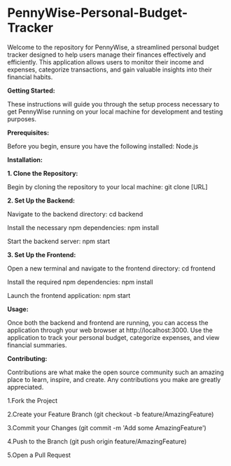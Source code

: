 # PennyWise-Personal-Budget-Tracker

Welcome to the repository for PennyWise, a streamlined personal budget tracker designed to help users manage their finances effectively and efficiently. This application allows users to monitor their income and expenses, categorize transactions, and gain valuable insights into their financial habits.

**Getting Started:**

These instructions will guide you through the setup process necessary to get PennyWise running on your local machine for development and testing purposes.

**Prerequisites:**

Before you begin, ensure you have the following installed:
Node.js

**Installation:**

  **1. Clone the Repository:**
  
  Begin by cloning the repository to your local machine:
  git clone [URL]
  
  **2. Set Up the Backend:**
  
  Navigate to the backend directory:
  cd backend
  
  Install the necessary npm dependencies:
  npm install
  
  Start the backend server:
  npm start

  **3. Set Up the Frontend:**
  
  Open a new terminal and navigate to the frontend directory:
  cd frontend
  
  Install the required npm dependencies:
  npm install
  
  Launch the frontend application:
  npm start

**Usage:**

Once both the backend and frontend are running, you can access the application through your web browser at http://localhost:3000. Use the application to track your personal budget, categorize expenses, and view financial summaries.

**Contributing:**

Contributions are what make the open source community such an amazing place to learn, inspire, and create. Any contributions you make are greatly appreciated.

  1.Fork the Project
  
  2.Create your Feature Branch (git checkout -b feature/AmazingFeature)
  
  3.Commit your Changes (git commit -m 'Add some AmazingFeature')
  
  4.Push to the Branch (git push origin feature/AmazingFeature)
  
  5.Open a Pull Request

